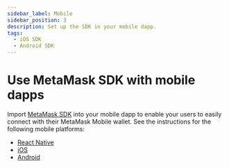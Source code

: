 ```yaml
---
sidebar_label: Mobile
sidebar_position: 3
description: Set up the SDK in your mobile dapp.
tags:
  - iOS SDK
  - Android SDK
---
```


# Use MetaMask SDK with mobile dapps

Import [MetaMask SDK](../../../../concepts/sdk/index.md) into your mobile dapp to enable your users
to easily connect with their MetaMask Mobile wallet.
See the instructions for the following mobile platforms:

- [React Native](../javascript/react-native.md)
- [iOS](ios.md)
- [Android](android.md)
